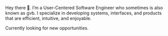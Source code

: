 Hey there 👋. I’m a User-Centered Software Engineer who sometimes is also known as gvb. I specialize in developing systems, interfaces, and products that are efficient, intuitive, and enjoyable.

Currently looking for new opportunities.


<!--
**gregvanbrug/gregvanbrug** is a ✨ _special_ ✨ repository because its `README.md` (this file) appears on your GitHub profile.

Here are some ideas to get you started:

- 🔭 I’m currently working on ...
- 🌱 I’m currently learning ...
- 👯 I’m looking to collaborate on ...
- 🤔 I’m looking for help with ...
- 💬 Ask me about ...
- 📫 How to reach me: ...
- 😄 Pronouns: ...
- ⚡ Fun fact: ...
-->

